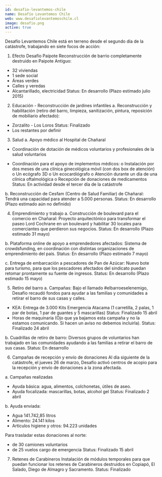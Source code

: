 ```yaml
---
id: desafio-levantemos-chile
name: Desafío Levantemos Chile
web: www.desafiolevantemoschile.cl
image: desafio.png
active: true
---
```

Desafío Levantemos Chile está en terreno desde el segundo día de la catástrofe, trabajando en siete focos de acción:

1.	Efecto Desafío Paipote
Reconstrucción de barrio completamente destruido en Paipote Antiguo:
-	32 viviendas 
-	1 sede social
-	Áreas verdes
-	Calles y veredas
-	Alcantarillado, electricidad
Status: En desarrollo (Plazo estimado julio 2015)

2.	Educación - Reconstrucción de jardines infantiles
a.	Reconstrucción y habilitación (retiro del barro, limpieza, sanitización, pintura, reposición de mobiliario afectado):
-	Zorzalito - Los Loros
Status: Finalizado
- 	Los restantes por definir

3.	Salud
a.	Apoyo médico al Hospital de Chañaral
-	Coordinación de dotación de médicos voluntarios y profesionales de la salud voluntarios

-	Coordinación para el apoyo de implementos médicos:
o	Instalación por dos meses de una clínica ginecológica móvil (con dos box de atención)
o	Un ecógrafo 3D
o	Un ecocardiógrafo
o	Atención durante un día de una clínica oftalmológica 
o	Recepción de donaciones de medicamentos
     Status: En actividad desde el tercer día de la catástrofe

b.	Reconstrucción de Cesfam (Centro de Salud Familiar) de Chañaral: Tendrá una capacidad para atender a 5.000 personas.
Status: En desarrollo (Plazo estimado aún no definido)

4.	Emprendimiento y trabajo
a.	Construcción de boulevard para el comercio en Chañaral: Proyecto arquitectónico para transformar el paseo Lord Cochrane en un boulevard y habilitar 30 locales para comerciantes que perdieron sus negocios. 
Status: En desarrollo (Plazo estimado 31 mayo)

b.	Plataforma online de apoyo a emprendedores afectados: Sistema de crowdsfunding, en coordinación con distintas organizaciones de emprendimiento del país.
Status: En desarrollo (Plazo estimado 7 mayo)

c.	Entrega de embarcación a pescadores de Pan de Azúcar: Nuevo bote para turismo, para que los pescadores afectados del sindicato puedan retomar prontamente su fuente de ingresos.
Status: En desarrollo (Plazo estimado 15 mayo)

5.	Retiro del barro
a.	Campañas: Bajo el llamado #elbarroeselenemigo, Desafío recaudó fondos para ayudar a las familias y comunidades a retirar el barro de sus casas y calles.
-	KEA: Entrega de 3.000 Kits Emergencia Atacama (1 carretilla, 2 palas, 1 par de botas, 1 par de guantes y 5 mascarillas) 
Status: Finalizado 15 abril
-	Horas de maquinaria (Ojo que ya bajamos esta campaña y no la estamos comunicando. Si hacen un aviso no debemos incluirla).
Status: Finalizado 24 abril

b.	Cuadrillas de retiro de barro: Diversos grupos de voluntarios han trabajado en las comunidades ayudando a las familias a retirar el barro de sus casas.
     Status: En desarrollo

6.	Campañas de recepción y envío de donaciones
Al día siguiente de la catástrofe, el jueves 26 de marzo, Desafío activó centros de acopio para la recepción y envío de donaciones a la zona afectada.

a.	Campañas realizadas
-	Ayuda básica: agua, alimentos, colchonetas, útiles de aseo.
-	Ayuda focalizada: mascarillas, botas, alcohol gel
Status: Finalizado 2 abril

b.	Ayuda enviada:
-	Agua 141.742,85 litros
-	Alimento: 24.141 kilos
-	Artículos higiene y otros: 94.223 unidades

Para trasladar estas donaciones al norte:
+ de 30 camiones voluntarios
+ de 25 vuelos cargo de emergencia
Status: Finalizado 15 abril

7.	Retenes de Carabineros
Instalación de módulos temporales para que puedan funcionar los retenes de Carabineros destruidos en Copiapó, El Salado, Diego de Almagro y Sacramento.
Status: Finalizado
